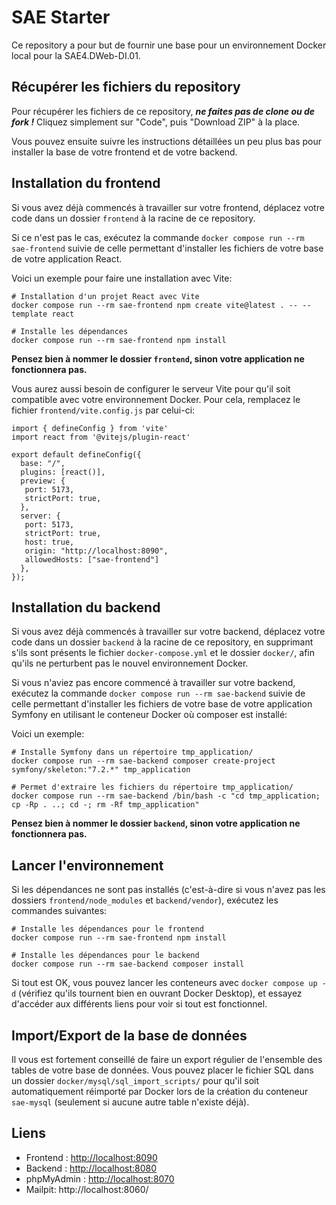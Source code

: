 # SAE Starter
Ce repository a pour but de fournir une base pour un environnement Docker local pour la SAE4.DWeb-DI.01.

## Récupérer les fichiers du repository

Pour récupérer les fichiers de ce repository, ***ne faites pas de clone ou de fork !*** Cliquez simplement sur "Code", puis "Download ZIP" à la place.

Vous pouvez ensuite suivre les instructions détaillées un peu plus bas pour installer la base de votre frontend et de votre backend.

## Installation du frontend

Si vous avez déjà commencés à travailler sur votre frontend, déplacez votre code dans un dossier `frontend` à la racine de ce repository.

Si ce n'est pas le cas, exécutez la commande `docker compose run --rm sae-frontend` suivie de celle permettant d'installer les fichiers de votre base de votre application React.

Voici un exemple pour faire une installation avec Vite:
```
# Installation d'un projet React avec Vite
docker compose run --rm sae-frontend npm create vite@latest . -- --template react

# Installe les dépendances
docker compose run --rm sae-frontend npm install
```

**Pensez bien à nommer le dossier `frontend`, sinon votre application ne fonctionnera pas.**

Vous aurez aussi besoin de configurer le serveur Vite pour qu'il soit compatible avec votre environnement Docker. Pour cela, remplacez le fichier `frontend/vite.config.js` par celui-ci:
```
import { defineConfig } from 'vite'
import react from '@vitejs/plugin-react'

export default defineConfig({
  base: "/",
  plugins: [react()],
  preview: {
   port: 5173,
   strictPort: true,
  },
  server: {
   port: 5173,
   strictPort: true,
   host: true,
   origin: "http://localhost:8090",
   allowedHosts: ["sae-frontend"]
  },
});
```

## Installation du backend

Si vous avez déjà commencés à travailler sur votre backend, déplacez votre code dans un dossier `backend` à la racine de ce repository, en supprimant s'ils sont présents le fichier `docker-compose.yml` et le dossier `docker/`, afin qu'ils ne perturbent pas le nouvel environnement Docker.

Si vous n'aviez pas encore commencé à travailler sur votre backend, exécutez la commande `docker compose run --rm sae-backend` suivie de celle permettant d'installer les fichiers de votre base de votre application Symfony en utilisant le conteneur Docker où composer est installé:

Voici un exemple:
```
# Installe Symfony dans un répertoire tmp_application/
docker compose run --rm sae-backend composer create-project symfony/skeleton:"7.2.*" tmp_application

# Permet d'extraire les fichiers du répertoire tmp_application/
docker compose run --rm sae-backend /bin/bash -c "cd tmp_application; cp -Rp . ..; cd -; rm -Rf tmp_application"
```

**Pensez bien à nommer le dossier `backend`, sinon votre application ne fonctionnera pas.**

## Lancer l'environnement
Si les dépendances ne sont pas installés (c'est-à-dire si vous n'avez pas les dossiers `frontend/node_modules` et `backend/vendor`), exécutez les commandes suivantes:
```
# Installe les dépendances pour le frontend
docker compose run --rm sae-frontend npm install

# Installe les dépendances pour le backend
docker compose run --rm sae-backend composer install
```

Si tout est OK, vous pouvez lancer les conteneurs avec `docker compose up -d` (vérifiez qu'ils tournent bien en ouvrant Docker Desktop), et essayez d'accéder aux différents liens pour voir si tout est fonctionnel.

## Import/Export de la base de données
Il vous est fortement conseillé de faire un export régulier de l'ensemble des tables de votre base de données. Vous pouvez placer le fichier SQL dans un dossier `docker/mysql/sql_import_scripts/` pour qu'il soit automatiquement réimporté par Docker lors de la création du conteneur `sae-mysql` (seulement si aucune autre table n'existe déjà).

## Liens
- Frontend : [http://localhost:8090](http://localhost:8090)
- Backend : [http://localhost:8080](http://localhost:8080)
- phpMyAdmin : [http://localhost:8070](http://localhost:8070)
- Mailpit: http://localhost:8060/

